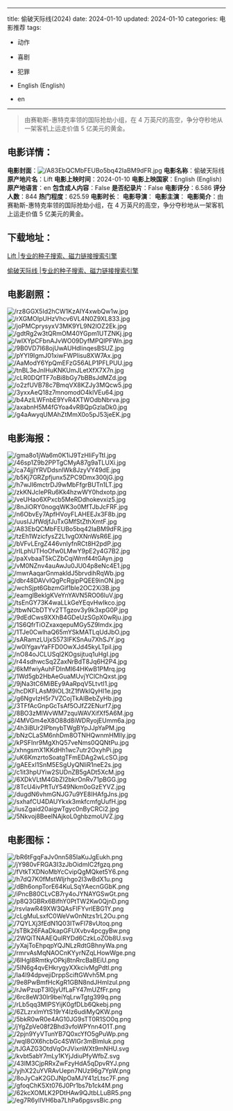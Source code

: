 
---
title: 偷破天际线(2024)
date: 2024-01-10
updated: 2024-01-10
categories: 电影推荐
tags:
- 动作
- 喜剧
- 犯罪

- English (English)
- en
---


> 由赛勒斯-惠特克率领的国际抢劫小组，在 4 万英尺的高空，争分夺秒地从一架客机上运走价值 5 亿美元的黄金。

## **电影详情**：

**电影封面**：<img src="https://image.tmdb.org/t/p/w200/A83EbQCMbFEUBo5bq42IaBM9dFR.jpg" alt="/A83EbQCMbFEUBo5bq42IaBM9dFR.jpg" title="/A83EbQCMbFEUBo5bq42IaBM9dFR.jpg">
**电影名称**：偷破天际线
**原产地片名**：Lift
**电影上映时间**：2024-01-10
**电影上映国家**：English (English)
**原产地语言**：en
**包含成人内容**：False
**是否纪录片**：False
**电影评分**：6.586
**评分人数**：844
**热门程度**：625.59
**电影时长**：
**电影导演**：
**电影主演**：
**电影简介**：由赛勒斯-惠特克率领的国际抢劫小组，在 4 万英尺的高空，争分夺秒地从一架客机上运走价值 5 亿美元的黄金。

## **下载地址**：
[Lift |专业的种子搜索、磁力链接搜索引擎](https://movie.amd794.com:2083/?search=Lift&ordering=&mode=match_phrase&page_size=10&page=1)

[偷破天际线 |专业的种子搜索、磁力链接搜索引擎](https://movie.amd794.com:2083/?search=%E5%81%B7%E7%A0%B4%E5%A4%A9%E9%99%85%E7%BA%BF&ordering=&mode=match_phrase&page_size=10&page=1)
 

## **电影剧照**：
<img src="https://image.tmdb.org/t/p/original/rz8GGX5Id2hCW1KzAIY4xwbQw1w.jpg" alt="/rz8GGX5Id2hCW1KzAIY4xwbQw1w.jpg" title="/rz8GGX5Id2hCW1KzAIY4xwbQw1w.jpg"><img src="https://image.tmdb.org/t/p/original/rXGMOIpUHzVhcv6VL4N0Z9XL833.jpg" alt="/rXGMOIpUHzVhcv6VL4N0Z9XL833.jpg" title="/rXGMOIpUHzVhcv6VL4N0Z9XL833.jpg"><img src="https://image.tmdb.org/t/p/original/joPMCprysyxV3MK9YL9N2lOZ2Ek.jpg" alt="/joPMCprysyxV3MK9YL9N2lOZ2Ek.jpg" title="/joPMCprysyxV3MK9YL9N2lOZ2Ek.jpg"><img src="https://image.tmdb.org/t/p/original/gdtRg2w3tQRmOM40YGpm1UTZNKj.jpg" alt="/gdtRg2w3tQRmOM40YGpm1UTZNKj.jpg" title="/gdtRg2w3tQRmOM40YGpm1UTZNKj.jpg"><img src="https://image.tmdb.org/t/p/original/wIXYpCFbnAJvWO09DyfMPQIPFWn.jpg" alt="/wIXYpCFbnAJvWO09DyfMPQIPFWn.jpg" title="/wIXYpCFbnAJvWO09DyfMPQIPFWn.jpg"><img src="https://image.tmdb.org/t/p/original/9B0VD7I68ojUwAUHdlinqesBSUZ.jpg" alt="/9B0VD7I68ojUwAUHdlinqesBSUZ.jpg" title="/9B0VD7I68ojUwAUHdlinqesBSUZ.jpg"><img src="https://image.tmdb.org/t/p/original/pYYI9IgmJ01xiwFWPlisu8XW7Ax.jpg" alt="/pYYI9IgmJ01xiwFWPlisu8XW7Ax.jpg" title="/pYYI9IgmJ01xiwFWPlisu8XW7Ax.jpg"><img src="https://image.tmdb.org/t/p/original/AaModY6YpQmEFzG56ALP1PFLPUU.jpg" alt="/AaModY6YpQmEFzG56ALP1PFLPUU.jpg" title="/AaModY6YpQmEFzG56ALP1PFLPUU.jpg"><img src="https://image.tmdb.org/t/p/original/tnBL3eJnIHuKNKUmJLetXfX7X7n.jpg" alt="/tnBL3eJnIHuKNKUmJLetXfX7X7n.jpg" title="/tnBL3eJnIHuKNKUmJLetXfX7X7n.jpg"><img src="https://image.tmdb.org/t/p/original/cLR0DQfTF7oBi8bGy7bBBsJdMZd.jpg" alt="/cLR0DQfTF7oBi8bGy7bBBsJdMZd.jpg" title="/cLR0DQfTF7oBi8bGy7bBBsJdMZd.jpg"><img src="https://image.tmdb.org/t/p/original/o2zfUVB78c7BmqVX8KZJy3MQcw5.jpg" alt="/o2zfUVB78c7BmqVX8KZJy3MQcw5.jpg" title="/o2zfUVB78c7BmqVX8KZJy3MQcw5.jpg"><img src="https://image.tmdb.org/t/p/original/3yxxAeQ18z7mnomodO4klVEu64.jpg" alt="/3yxxAeQ18z7mnomodO4klVEu64.jpg" title="/3yxxAeQ18z7mnomodO4klVEu64.jpg"><img src="https://image.tmdb.org/t/p/original/b4AzlLWFnbE9YvR4XTWOdbNbrva.jpg" alt="/b4AzlLWFnbE9YvR4XTWOdbNbrva.jpg" title="/b4AzlLWFnbE9YvR4XTWOdbNbrva.jpg"><img src="https://image.tmdb.org/t/p/original/axabnH5M4fGYoa4vRBQpGzlaDk0.jpg" alt="/axabnH5M4fGYoa4vRBQpGzlaDk0.jpg" title="/axabnH5M4fGYoa4vRBQpGzlaDk0.jpg"><img src="https://image.tmdb.org/t/p/original/g4aAwyqUMAhZtMmX0o5pJ53jeEK.jpg" alt="/g4aAwyqUMAhZtMmX0o5pJ53jeEK.jpg" title="/g4aAwyqUMAhZtMmX0o5pJ53jeEK.jpg">

## **电影海报**：
<img src="https://image.tmdb.org/t/p/original/gma8o1jWa6m0K1iJ9TzHIiFyTtI.jpg" alt="/gma8o1jWa6m0K1iJ9TzHIiFyTtI.jpg" title="/gma8o1jWa6m0K1iJ9TzHIiFyTtI.jpg"><img src="https://image.tmdb.org/t/p/original/46sp1Z9b2PPTgCMyA87g9aTLUXi.jpg" alt="/46sp1Z9b2PPTgCMyA87g9aTLUXi.jpg" title="/46sp1Z9b2PPTgCMyA87g9aTLUXi.jpg"><img src="https://image.tmdb.org/t/p/original/ca74jjIYRVDdsnlWk8JzyVY49dE.jpg" alt="/ca74jjIYRVDdsnlWk8JzyVY49dE.jpg" title="/ca74jjIYRVDdsnlWk8JzyVY49dE.jpg"><img src="https://image.tmdb.org/t/p/original/b5Kj7GRZpfjunx5ZPC9Dmx300jG.jpg" alt="/b5Kj7GRZpfjunx5ZPC9Dmx300jG.jpg" title="/b5Kj7GRZpfjunx5ZPC9Dmx300jG.jpg"><img src="https://image.tmdb.org/t/p/original/h7wJI6mctrDJ9wMbFfgrBUTn1LT.jpg" alt="/h7wJI6mctrDJ9wMbFfgrBUTn1LT.jpg" title="/h7wJI6mctrDJ9wMbFfgrBUTn1LT.jpg"><img src="https://image.tmdb.org/t/p/original/zkKNJcIePRu6Kk4hzwWY0hdxotp.jpg" alt="/zkKNJcIePRu6Kk4hzwWY0hdxotp.jpg" title="/zkKNJcIePRu6Kk4hzwWY0hdxotp.jpg"><img src="https://image.tmdb.org/t/p/original/veUHao6XPxcb5MeRDdhokevxiz5.jpg" alt="/veUHao6XPxcb5MeRDdhokevxiz5.jpg" title="/veUHao6XPxcb5MeRDdhokevxiz5.jpg"><img src="https://image.tmdb.org/t/p/original/8nJiORY0nogqWK3o0MfTJbJcFRF.jpg" alt="/8nJiORY0nogqWK3o0MfTJbJcFRF.jpg" title="/8nJiORY0nogqWK3o0MfTJbJcFRF.jpg"><img src="https://image.tmdb.org/t/p/original/n6ObvEy7ApfHVoyFLAHEEJx3F8b.jpg" alt="/n6ObvEy7ApfHVoyFLAHEEJx3F8b.jpg" title="/n6ObvEy7ApfHVoyFLAHEEJx3F8b.jpg"><img src="https://image.tmdb.org/t/p/original/uusIJJfWdjfJuTxGMfStZthXmtF.jpg" alt="/uusIJJfWdjfJuTxGMfStZthXmtF.jpg" title="/uusIJJfWdjfJuTxGMfStZthXmtF.jpg"><img src="https://image.tmdb.org/t/p/original/A83EbQCMbFEUBo5bq42IaBM9dFR.jpg" alt="/A83EbQCMbFEUBo5bq42IaBM9dFR.jpg" title="/A83EbQCMbFEUBo5bq42IaBM9dFR.jpg"><img src="https://image.tmdb.org/t/p/original/tzEh1WzicfysZ2L1vgOXNnWsR6E.jpg" alt="/tzEh1WzicfysZ2L1vgOXNnWsR6E.jpg" title="/tzEh1WzicfysZ2L1vgOXNnWsR6E.jpg"><img src="https://image.tmdb.org/t/p/original/bVFvLErgZ446vnIyfnRCt8H2pdP.jpg" alt="/bVFvLErgZ446vnIyfnRCt8H2pdP.jpg" title="/bVFvLErgZ446vnIyfnRCt8H2pdP.jpg"><img src="https://image.tmdb.org/t/p/original/rILphUTHoOfw0LMwY9pE2y4G7B2.jpg" alt="/rILphUTHoOfw0LMwY9pE2y4G7B2.jpg" title="/rILphUTHoOfw0LMwY9pE2y4G7B2.jpg"><img src="https://image.tmdb.org/t/p/original/paXvbaaT5kCZbCqiWrnf44tGAyn.jpg" alt="/paXvbaaT5kCZbCqiWrnf44tGAyn.jpg" title="/paXvbaaT5kCZbCqiWrnf44tGAyn.jpg"><img src="https://image.tmdb.org/t/p/original/vM0NZnv4auAwJu0JU04p8eNc4E1.jpg" alt="/vM0NZnv4auAwJu0JU04p8eNc4E1.jpg" title="/vM0NZnv4auAwJu0JU04p8eNc4E1.jpg"><img src="https://image.tmdb.org/t/p/original/mwrAaqarGnmakldJ5brvdihRqWb.jpg" alt="/mwrAaqarGnmakldJ5brvdihRqWb.jpg" title="/mwrAaqarGnmakldJ5brvdihRqWb.jpg"><img src="https://image.tmdb.org/t/p/original/dbr48DAVvIQgPcRgipPQEE9inON.jpg" alt="/dbr48DAVvIQgPcRgipPQEE9inON.jpg" title="/dbr48DAVvIQgPcRgipPQEE9inON.jpg"><img src="https://image.tmdb.org/t/p/original/wchSjpt6GbzmGif1ble2OC2Xi3B.jpg" alt="/wchSjpt6GbzmGif1ble2OC2Xi3B.jpg" title="/wchSjpt6GbzmGif1ble2OC2Xi3B.jpg"><img src="https://image.tmdb.org/t/p/original/eamglBeklgKVeYnYAVN5RO06luV.jpg" alt="/eamglBeklgKVeYnYAVN5RO06luV.jpg" title="/eamglBeklgKVeYnYAVN5RO06luV.jpg"><img src="https://image.tmdb.org/t/p/original/tsEnGY73K4waLLkGeYEqvHwIkco.jpg" alt="/tsEnGY73K4waLLkGeYEqvHwIkco.jpg" title="/tsEnGY73K4waLLkGeYEqvHwIkco.jpg"><img src="https://image.tmdb.org/t/p/original/tbwNCbDTYv2TTgzov3y9k3xpG0P.jpg" alt="/tbwNCbDTYv2TTgzov3y9k3xpG0P.jpg" title="/tbwNCbDTYv2TTgzov3y9k3xpG0P.jpg"><img src="https://image.tmdb.org/t/p/original/9dEdCws9XXhB4GDeUzSGpX0wRju.jpg" alt="/9dEdCws9XXhB4GDeUzSGpX0wRju.jpg" title="/9dEdCws9XXhB4GDeUzSGpX0wRju.jpg"><img src="https://image.tmdb.org/t/p/original/1S6QfrTiOZxaxqepuMGy5Z9lmdx.jpg" alt="/1S6QfrTiOZxaxqepuMGy5Z9lmdx.jpg" title="/1S6QfrTiOZxaxqepuMGy5Z9lmdx.jpg"><img src="https://image.tmdb.org/t/p/original/1TJe0CwlhaQ65mYSkMATLqUdJbO.jpg" alt="/1TJe0CwlhaQ65mYSkMATLqUdJbO.jpg" title="/1TJe0CwlhaQ65mYSkMATLqUdJbO.jpg"><img src="https://image.tmdb.org/t/p/original/sARamzLUjxS573IFKSnAu7XhSJY.jpg" alt="/sARamzLUjxS573IFKSnAu7XhSJY.jpg" title="/sARamzLUjxS573IFKSnAu7XhSJY.jpg"><img src="https://image.tmdb.org/t/p/original/w0lYgavYaFFD0OwXJd45kyLTpil.jpg" alt="/w0lYgavYaFFD0OwXJd45kyLTpil.jpg" title="/w0lYgavYaFFD0OwXJd45kyLTpil.jpg"><img src="https://image.tmdb.org/t/p/original/nO84oJCLUSql2KOgsijtuq1uHgI.jpg" alt="/nO84oJCLUSql2KOgsijtuq1uHgI.jpg" title="/nO84oJCLUSql2KOgsijtuq1uHgI.jpg"><img src="https://image.tmdb.org/t/p/original/r44sdhwcSq2ZaxNrBdT8Jq6H2P4.jpg" alt="/r44sdhwcSq2ZaxNrBdT8Jq6H2P4.jpg" title="/r44sdhwcSq2ZaxNrBdT8Jq6H2P4.jpg"><img src="https://image.tmdb.org/t/p/original/6kMfwiyAuhFDlnMI64HKwB1PMrq.jpg" alt="/6kMfwiyAuhFDlnMI64HKwB1PMrq.jpg" title="/6kMfwiyAuhFDlnMI64HKwB1PMrq.jpg"><img src="https://image.tmdb.org/t/p/original/1Wd5gb2HbAeGuaMUvjYClChQxst.jpg" alt="/1Wd5gb2HbAeGuaMUvjYClChQxst.jpg" title="/1Wd5gb2HbAeGuaMUvjYClChQxst.jpg"><img src="https://image.tmdb.org/t/p/original/9jNa3tC6MiBEy9AaRpqV5LtvtI1.jpg" alt="/9jNa3tC6MiBEy9AaRpqV5LtvtI1.jpg" title="/9jNa3tC6MiBEy9AaRpqV5LtvtI1.jpg"><img src="https://image.tmdb.org/t/p/original/hcDKFLAsM9iOL3tZ1fWklQyHI1e.jpg" alt="/hcDKFLAsM9iOL3tZ1fWklQyHI1e.jpg" title="/hcDKFLAsM9iOL3tZ1fWklQyHI1e.jpg"><img src="https://image.tmdb.org/t/p/original/g6NgvIzH5r7VZCojTkAIBebZyHb.jpg" alt="/g6NgvIzH5r7VZCojTkAIBebZyHb.jpg" title="/g6NgvIzH5r7VZCojTkAIBebZyHb.jpg"><img src="https://image.tmdb.org/t/p/original/3TFfAcGnpGcTsAf5OJfZ2ENurf7.jpg" alt="/3TFfAcGnpGcTsAf5OJfZ2ENurf7.jpg" title="/3TFfAcGnpGcTsAf5OJfZ2ENurf7.jpg"><img src="https://image.tmdb.org/t/p/original/8BO3zMlWvWM7zquWAVXifXf5A6M.jpg" alt="/8BO3zMlWvWM7zquWAVXifXf5A6M.jpg" title="/8BO3zMlWvWM7zquWAVXifXf5A6M.jpg"><img src="https://image.tmdb.org/t/p/original/4MVGm4eX8O88d8iWDRyojEUmm6a.jpg" alt="/4MVGm4eX8O88d8iWDRyojEUmm6a.jpg" title="/4MVGm4eX8O88d8iWDRyojEUmm6a.jpg"><img src="https://image.tmdb.org/t/p/original/4h3iBUr2IPbnybTWgBYpJJpYaPM.jpg" alt="/4h3iBUr2IPbnybTWgBYpJJpYaPM.jpg" title="/4h3iBUr2IPbnybTWgBYpJJpYaPM.jpg"><img src="https://image.tmdb.org/t/p/original/bNzCLaSM6nhDm8OTNHQwnmHMlly.jpg" alt="/bNzCLaSM6nhDm8OTNHQwnmHMlly.jpg" title="/bNzCLaSM6nhDm8OTNHQwnmHMlly.jpg"><img src="https://image.tmdb.org/t/p/original/kPSFInr9MgXhQ57veNms0QQNtPu.jpg" alt="/kPSFInr9MgXhQ57veNms0QQNtPu.jpg" title="/kPSFInr9MgXhQ57veNms0QQNtPu.jpg"><img src="https://image.tmdb.org/t/p/original/xhngsmX1KKdHh1wc7utr2OxyhPi.jpg" alt="/xhngsmX1KKdHh1wc7utr2OxyhPi.jpg" title="/xhngsmX1KKdHh1wc7utr2OxyhPi.jpg"><img src="https://image.tmdb.org/t/p/original/uK6KmzrtoSoatgTFmEDAg2wLcSO.jpg" alt="/uK6KmzrtoSoatgTFmEDAg2wLcSO.jpg" title="/uK6KmzrtoSoatgTFmEDAg2wLcSO.jpg"><img src="https://image.tmdb.org/t/p/original/gAEExI1SnM5ESgUyQNliR1neE2s.jpg" alt="/gAEExI1SnM5ESgUyQNliR1neE2s.jpg" title="/gAEExI1SnM5ESgUyQNliR1neE2s.jpg"><img src="https://image.tmdb.org/t/p/original/c1it3hpUYiw2SUDnZB5gADt5XcM.jpg" alt="/c1it3hpUYiw2SUDnZB5gADt5XcM.jpg" title="/c1it3hpUYiw2SUDnZB5gADt5XcM.jpg"><img src="https://image.tmdb.org/t/p/original/6XDkVLtM4GbZI2bkrOnRv71pBGG.jpg" alt="/6XDkVLtM4GbZI2bkrOnRv71pBGG.jpg" title="/6XDkVLtM4GbZI2bkrOnRv71pBGG.jpg"><img src="https://image.tmdb.org/t/p/original/8TcU4ivPftTuY549Nkm0oGzEYVZ.jpg" alt="/8TcU4ivPftTuY549Nkm0oGzEYVZ.jpg" title="/8TcU4ivPftTuY549Nkm0oGzEYVZ.jpg"><img src="https://image.tmdb.org/t/p/original/dugdN6vhmGNJG7u9YE8IHAfgJns.jpg" alt="/dugdN6vhmGNJG7u9YE8IHAfgJns.jpg" title="/dugdN6vhmGNJG7u9YE8IHAfgJns.jpg"><img src="https://image.tmdb.org/t/p/original/sxhafCU4DAUYkxk3mkfcmfgUufH.jpg" alt="/sxhafCU4DAUYkxk3mkfcmfgUufH.jpg" title="/sxhafCU4DAUYkxk3mkfcmfgUufH.jpg"><img src="https://image.tmdb.org/t/p/original/iusZgaid20aigwTgyc0nByCRCi2.jpg" alt="/iusZgaid20aigwTgyc0nByCRCi2.jpg" title="/iusZgaid20aigwTgyc0nByCRCi2.jpg"><img src="https://image.tmdb.org/t/p/original/5Nkvoj8BeeINAjkoL0ghbzmoUVZ.jpg" alt="/5Nkvoj8BeeINAjkoL0ghbzmoUVZ.jpg" title="/5Nkvoj8BeeINAjkoL0ghbzmoUVZ.jpg">

## **电影图标**：
<img src="https://image.tmdb.org/t/p/original/bR6tFgqFaJv0nn585laKuJgEukh.png" alt="/bR6tFgqFaJv0nn585laKuJgEukh.png" title="/bR6tFgqFaJv0nn585laKuJgEukh.png"><img src="https://image.tmdb.org/t/p/original/jY980vFRGA3I3zJbOidmIC2fgzq.png" alt="/jY980vFRGA3I3zJbOidmIC2fgzq.png" title="/jY980vFRGA3I3zJbOidmIC2fgzq.png"><img src="https://image.tmdb.org/t/p/original/fVtkTXDNoMbYcCvipQgMQket5Y6.png" alt="/fVtkTXDNoMbYcCvipQgMQket5Y6.png" title="/fVtkTXDNoMbYcCvipQgMQket5Y6.png"><img src="https://image.tmdb.org/t/p/original/h7dQ7K0fMstWljrhgo2I3wBdX1u.png" alt="/h7dQ7K0fMstWljrhgo2I3wBdX1u.png" title="/h7dQ7K0fMstWljrhgo2I3wBdX1u.png"><img src="https://image.tmdb.org/t/p/original/dBh6onpTorE64KuLSqYAecnGGbK.png" alt="/dBh6onpTorE64KuLSqYAecnGGbK.png" title="/dBh6onpTorE64KuLSqYAecnGGbK.png"><img src="https://image.tmdb.org/t/p/original/iPncB80CLvCB7ry4oJYNAYGSwGt.png" alt="/iPncB80CLvCB7ry4oJYNAYGSwGt.png" title="/iPncB80CLvCB7ry4oJYNAYGSwGt.png"><img src="https://image.tmdb.org/t/p/original/p8Q3GBRx6BifhY0PtTW2Kw0QjnD.png" alt="/p8Q3GBRx6BifhY0PtTW2Kw0QjnD.png" title="/p8Q3GBRx6BifhY0PtTW2Kw0QjnD.png"><img src="https://image.tmdb.org/t/p/original/rsvlawR49XW3QAsFIFYvrlEBG1Y.png" alt="/rsvlawR49XW3QAsFIFYvrlEBG1Y.png" title="/rsvlawR49XW3QAsFIFYvrlEBG1Y.png"><img src="https://image.tmdb.org/t/p/original/cLgMuLsxfC0WeVw0nNtzs1rL2Ou.png" alt="/cLgMuLsxfC0WeVw0nNtzs1rL2Ou.png" title="/cLgMuLsxfC0WeVw0nNtzs1rL2Ou.png"><img src="https://image.tmdb.org/t/p/original/7QYLXj3fEdN1Q03ITwFl78vUtoq.png" alt="/7QYLXj3fEdN1Q03ITwFl78vUtoq.png" title="/7QYLXj3fEdN1Q03ITwFl78vUtoq.png"><img src="https://image.tmdb.org/t/p/original/sTBk26FAaDkapGFUXvbv4pcgyBw.png" alt="/sTBk26FAaDkapGFUXvbv4pcgyBw.png" title="/sTBk26FAaDkapGFUXvbv4pcgyBw.png"><img src="https://image.tmdb.org/t/p/original/2WQiTNAAEQuIRYDd6CzkLoZOb8U.svg" alt="/2WQiTNAAEQuIRYDd6CzkLoZOb8U.svg" title="/2WQiTNAAEQuIRYDd6CzkLoZOb8U.svg"><img src="https://image.tmdb.org/t/p/original/yXajToEhpqpYQJNLzRdtGBhnyWa.png" alt="/yXajToEhpqpYQJNLzRdtGBhnyWa.png" title="/yXajToEhpqpYQJNLzRdtGBhnyWa.png"><img src="https://image.tmdb.org/t/p/original/rmrvAsMqNAOCnKYyrNZqLHowWge.png" alt="/rmrvAsMqNAOCnKYyrNZqLHowWge.png" title="/rmrvAsMqNAOCnKYyrNZqLHowWge.png"><img src="https://image.tmdb.org/t/p/original/6lHgI8RmtkyOPkj8tnRrcBaBEiU.png" alt="/6lHgI8RmtkyOPkj8tnRrcBaBEiU.png" title="/6lHgI8RmtkyOPkj8tnRrcBaBEiU.png"><img src="https://image.tmdb.org/t/p/original/5IN6g4qvEHkrygyXXkcivMgPdtl.png" alt="/5IN6g4qvEHkrygyXXkcivMgPdtl.png" title="/5IN6g4qvEHkrygyXXkcivMgPdtl.png"><img src="https://image.tmdb.org/t/p/original/la4l94dpvejiDrppSciftGWvh5M.png" alt="/la4l94dpvejiDrppSciftGWvh5M.png" title="/la4l94dpvejiDrppSciftGWvh5M.png"><img src="https://image.tmdb.org/t/p/original/9e8PwBmfHcKgR1GBN8ndJHmIzul.png" alt="/9e8PwBmfHcKgR1GBN8ndJHmIzul.png" title="/9e8PwBmfHcKgR1GBN8ndJHmIzul.png"><img src="https://image.tmdb.org/t/p/original/rJwPzupT3l0jyUfLaFY47mUZfFr.png" alt="/rJwPzupT3l0jyUfLaFY47mUZfFr.png" title="/rJwPzupT3l0jyUfLaFY47mUZfFr.png"><img src="https://image.tmdb.org/t/p/original/6rc8eW30lr9beiYqLrwTgtg399q.png" alt="/6rc8eW30lr9beiYqLrwTgtg399q.png" title="/6rc8eW30lr9beiYqLrwTgtg399q.png"><img src="https://image.tmdb.org/t/p/original/rLb5qq3MIPSYijK0gfDLb6Qkebj.png" alt="/rLb5qq3MIPSYijK0gfDLb6Qkebj.png" title="/rLb5qq3MIPSYijK0gfDLb6Qkebj.png"><img src="https://image.tmdb.org/t/p/original/6ZLzrxlmYtS19rY4Iz6udiMyQKW.png" alt="/6ZLzrxlmYtS19rY4Iz6udiMyQKW.png" title="/6ZLzrxlmYtS19rY4Iz6udiMyQKW.png"><img src="https://image.tmdb.org/t/p/original/5bkR0wR0e4AG10JG9sTT0R1SO0q.png" alt="/5bkR0wR0e4AG10JG9sTT0R1SO0q.png" title="/5bkR0wR0e4AG10JG9sTT0R1SO0q.png"><img src="https://image.tmdb.org/t/p/original/jYgZpVe08f2Bhd3vfoWPYnn4O1T.png" alt="/jYgZpVe08f2Bhd3vfoWPYnn4O1T.png" title="/jYgZpVe08f2Bhd3vfoWPYnn4O1T.png"><img src="https://image.tmdb.org/t/p/original/2pjn9YyVTunYB7Q0xcYfO5gPuWp.png" alt="/2pjn9YyVTunYB7Q0xcYfO5gPuWp.png" title="/2pjn9YyVTunYB7Q0xcYfO5gPuWp.png"><img src="https://image.tmdb.org/t/p/original/wqI8OX6hcbGc4SWlGr3mBlmluk.png" alt="/wqI8OX6hcbGc4SWlGr3mBlmluk.png" title="/wqI8OX6hcbGc4SWlGr3mBlmluk.png"><img src="https://image.tmdb.org/t/p/original/tJGAZG3OtdVqOrJVixnWXt9mNHU.svg" alt="/tJGAZG3OtdVqOrJVixnWXt9mNHU.svg" title="/tJGAZG3OtdVqOrJVixnWXt9mNHU.svg"><img src="https://image.tmdb.org/t/p/original/kvbt5abY7mLy1KYjJdiuPfyWfbZ.svg" alt="/kvbt5abY7mLy1KYjJdiuPfyWfbZ.svg" title="/kvbt5abY7mLy1KYjJdiuPfyWfbZ.svg"><img src="https://image.tmdb.org/t/p/original/43IM3CjpRRxZwFzyHdA5qDpvRYJ.png" alt="/43IM3CjpRRxZwFzyHdA5qDpvRYJ.png" title="/43IM3CjpRRxZwFzyHdA5qDpvRYJ.png"><img src="https://image.tmdb.org/t/p/original/yjhX22uYVRAvUepn7NUz96g7YpW.png" alt="/yjhX22uYVRAvUepn7NUz96g7YpW.png" title="/yjhX22uYVRAvUepn7NUz96g7YpW.png"><img src="https://image.tmdb.org/t/p/original/8oJyCaK2GDJNpOaMJY41zLtsc7F.png" alt="/8oJyCaK2GDJNpOaMJY41zLtsc7F.png" title="/8oJyCaK2GDJNpOaMJY41zLtsc7F.png"><img src="https://image.tmdb.org/t/p/original/gfoqChK5Xt076J0Pr1bs7b1ck4M.png" alt="/gfoqChK5Xt076J0Pr1bs7b1ck4M.png" title="/gfoqChK5Xt076J0Pr1bs7b1ck4M.png"><img src="https://image.tmdb.org/t/p/original/62kcXOMLK2PDtHAw9QJtbLLuBR5.png" alt="/62kcXOMLK2PDtHAw9QJtbLLuBR5.png" title="/62kcXOMLK2PDtHAw9QJtbLLuBR5.png"><img src="https://image.tmdb.org/t/p/original/eg7R6ylIVH6ba7LhPa6pgsvsBic.png" alt="/eg7R6ylIVH6ba7LhPa6pgsvsBic.png" title="/eg7R6ylIVH6ba7LhPa6pgsvsBic.png">
